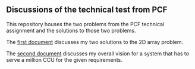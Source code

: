 ## Discussions of the technical test from PCF

This repository houses the two problems from the PCF technical assignment and the solutions to those two problems.

The [first document](FirstProblem/Readme.md) discusses my two solutions to the 2D array problem.

The [second document](SecondProblem/README.md) discusses my overall vision for a system that has to serve a million CCU for the given requirements.